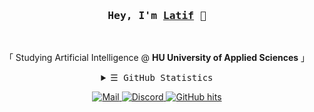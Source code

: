 <h3 align="center">
    <samp>Hey, I'm 
        <b>
            <a rel="nofollow noopener noreferrer" target="_blank" href="https://latif.dev/">Latif</a>
        </b>
        👋
    </samp>
</h3>
<br>
<p align="center">
    「 Studying Artificial Intelligence @ <b>HU University of Applied Sciences</b> 」<br>
</p>
<details align="center">
    <summary>
        <samp>&#9776; GitHub Statistics</samp>
    </summary>
    <p align="center">
        <br>
        <a href="https://github.com/fckLatif?tab=repositories" target="_blank">
            <img alt="Code" src="https://img.shields.io/badge/-code-000000?style=flat-square&logoColor=white">
        </a>
        <!-- <a href="https://github.com/fckLatif?tab=repositories&language=html" target="_blank">
            <img alt="HTML" src="https://img.shields.io/badge/-HTML5-E34F26?style=flat-square&logo=HTML5&logoColor=white">
        </a> -->
        <a href="https://github.com/fckLatif?tab=repositories&language=scss" target="_blank">
            <img alt="Sass" src="https://img.shields.io/badge/-Sass-CC6699?style=flat-square&logo=sass&logoColor=white">
        </a>
        <a href="https://github.com/fckLatif?tab=repositories&language=javascript" target="_blank">
            <img alt="JavaScript" src="https://img.shields.io/badge/-JavaScript-F7DF1E?style=flat-square&logo=Javascript&logoColor=white">
        </a>
        <a href="https://github.com/fckLatif?tab=repositories&language=typescript" target="_blank">
            <img alt="TypeScript" src="https://img.shields.io/badge/-TypeScript-3178C6?style=flat-square&logo=typescript&logoColor=white">
        </a>
        <!-- <a href="https://github.com/fckLatif?tab=repositories&language=python" target="_blank">
            <img alt="Python" src="https://img.shields.io/badge/-Python-3776AB?style=flat-square&logo=Python&logoColor=white">
        </a> -->
        <br>
        <p align="center">
            <a>
                <img width="61%" src="https://raw.githubusercontent.com/fckLatif/summary-cards/master/profile-summary-card-output/github_dark/0-profile-details.svg">
            </a>
            <br>
            <a>
                <img width="30%" src="https://raw.githubusercontent.com/fckLatif/summary-cards/master/profile-summary-card-output/github_dark/3-stats.svg">
            </a>
            <a>
                <img width="30%" src="https://raw.githubusercontent.com/fckLatif/summary-cards/master/profile-summary-card-output/github_dark/1-repos-per-language.svg">
            </a>
        </p>
    </p>
</details>
<!-- <h3 align="center">
    What are my hobbies?
</h3>
<p align="center">
    - 🏋️ I'm very into powerlifting!<br>
    - 🎸 I love listening to music, here are some of my favorite artists right now:
</p> -->
<p align="center">
        <a href="mailto:contact@latif.dev" target="_blank">
            <img alt="Mail" src="https://img.shields.io/badge/-contact@latif.dev-EA4335?style=flat-square&logo=gmail&logoColor=white">
        </a>
        <a href="https://discord.gg/" target="_blank">
            <img alt="Discord" src="https://img.shields.io/badge/-fckLatif-5865F2?style=flat-square&logo=discord&logoColor=white">
        </a>
        <a href="https://github.com/fckLatif/fckLatif" target="_blank">
            <img alt="GitHub hits" src="https://img.shields.io/github/last-commit/fckLatif/fckLatif?label=profile%20updated&style=flat-square">
        </a>
</p>
